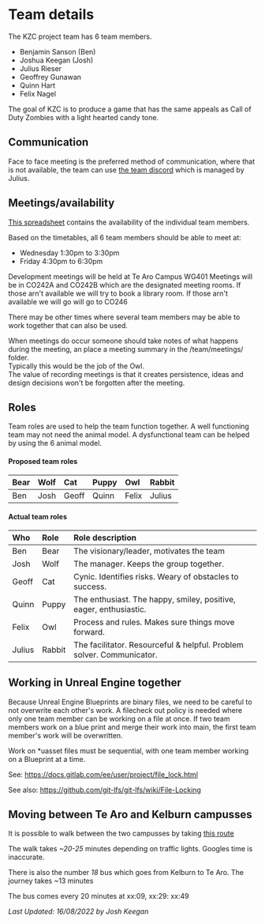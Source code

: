 # Team details

The KZC project team has 6 team members.

- Benjamin Sanson (Ben)
- Joshua Keegan (Josh)
- Julius Rieser
- Geoffrey Gunawan
- Quinn Hart
- Felix Nagel

The goal of KZC is to produce a game that has the same appeals as Call of Duty Zombies with a light hearted candy tone.

## Communication

Face to face meeting is the preferred method of communication, where that is not available, the team can use [the team discord](https://discord.com/channels/1007808724141879447/1007808724141879450) which is managed by Julius.


## Meetings/availability

[This spreadsheet](https://myvuwac-my.sharepoint.com/:x:/g/personal/sansonbenj_myvuw_ac_nz/EQzN8NV-VAlIs6tmDgyqKc8BKjr1Sq7HDi_zcDdErHLcXw) contains the availability of the individual team members.

Based on the timetables, all 6 team members should be able to meet at:

- Wednesday 1:30pm to 3:30pm
- Friday 4:30pm to 6:30pm

Development meetings will be held at Te Aro Campus WG401
Meetings will be in CO242A and CO242B which are the designated meeting rooms. 
If those arn't available we will try to book a library room. 
If those arn't available we will go will go to CO246


There may be other times where several team members may be able to work together that can also be used.

When meetings do occur someone should take notes of what happens during the meeting, an place a meeting summary in the /team/meetings/ folder.<br>
Typically this would be the job of the Owl.<br>
The value of recording meetings is that it creates persistence, ideas and design decisions won't be forgotten after the meeting. 

## Roles

Team roles are used to help the team function together. A well functioning team may not need the animal model. A dysfunctional team can be helped by using the 6 animal model.

#### Proposed team roles

|Bear|Wolf|Cat|Puppy|Owl|Rabbit|
|:-|:-|:-|:-|:-|:-|
|Ben|Josh|Geoff|Quinn|Felix|Julius|

#### Actual team roles

|Who|Role|Role description|
|:-|:-|:-|
| Ben |Bear| The visionary/leader, motivates the team |
| Josh |Wolf| The manager. Keeps the group together. |
| Geoff |Cat| Cynic. Identifies risks. Weary of obstacles to success. |
| Quinn |Puppy| The enthusiast. The happy, smiley, positive, eager, enthusiastic. |
| Felix |Owl| Process and rules. Makes sure things move forward. |
| Julius |Rabbit| The facilitator. Resourceful & helpful. Problem solver. Communicator. |

## Working in Unreal Engine together

Because Unreal Engine Blueprints are binary files, we need to be careful to not overwrite each other's work. A filecheck out policy is needed where only one team member can be working on a file at once. If two team members work on a blue print and merge their work into main, the first team member's work will be overwritten. 

Work on *uasset files must be sequential, with one team member working on a Blueprint at a time.

See: https://docs.gitlab.com/ee/user/project/file_lock.html

See also: https://github.com/git-lfs/git-lfs/wiki/File-Locking

## Moving between Te Aro and Kelburn campusses

It is possible to walk between the two campusses by taking [this route](https://www.google.com/maps/dir/Te+Aro+Campus+Vivian+Street,+Te+Aro,+Wellington/Victoria+University+of+Wellington,+Kelburn,+Wellington/@-41.2928627,174.7699763,16z/data=!4m14!4m13!1m5!1m1!1s0x6d38afd8ff4b2b09:0xab444ccb54096e1c!2m2!1d174.7755893!2d-41.2953307!1m5!1m1!1s0x6d38b02952575dbb:0xadf3ba89622116f0!2m2!1d174.7678789!2d-41.2901075!3e2)

The walk takes _~20-25_ minutes depending on traffic lights. Googles time is inaccurate.

There is also the number _18_ bus which goes from Kelburn to Te Aro. The journey takes ~13 minutes

The bus comes every 20 minutes at xx:09, xx:29: xx:49

_Last Updated: 16/08/2022 by Josh Keegan_




